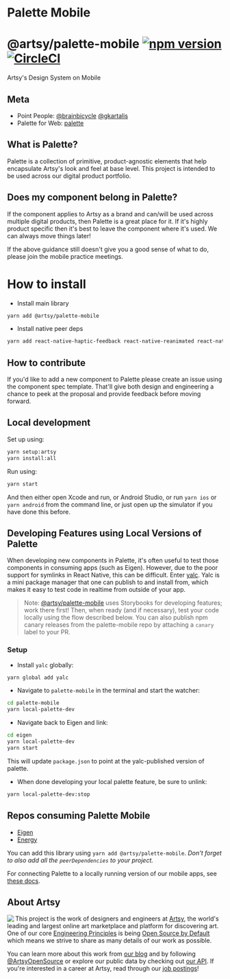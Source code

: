 # Palette Mobile

# @artsy/palette-mobile [![npm version](https://badge.fury.io/js/%40artsy%2Fpalette-mobile.svg)](https://www.npmjs.com/package/@artsy/palette-mobile) [![CircleCI](https://dl.circleci.com/status-badge/img/gh/artsy/palette-mobile/tree/main.svg?style=svg)](https://dl.circleci.com/status-badge/redirect/gh/artsy/palette-mobile/tree/main)

Artsy's Design System on Mobile

## Meta

- Point People: [@brainbicycle](https://github.com/brainbicycle) [@gkartalis](https://github.com/gkartalis)
- Palette for Web: [palette](https://github.com/artsy/palette)

## What is Palette?

Palette is a collection of primitive, product-agnostic elements that help encapsulate Artsy's look and feel at base level. This project is intended to be used across our digital product portfolio.

## Does my component belong in Palette?

If the component applies to Artsy as a brand and can/will be used across multiple digital products, then Palette is a great place for it. If it's highly product specific then it's best to leave the component where it's used. We can always move things later!

If the above guidance still doesn't give you a good sense of what to do, please join the mobile practice meetings.

# How to install

- Install main library

```sh
yarn add @artsy/palette-mobile
```

- Install native peer deps

```sh
yarn add react-native-haptic-feedback react-native-reanimated react-native-svg
```

## How to contribute

If you'd like to add a new component to Palette please create an issue using the component spec template. That'll give both design and engineering a chance to peek at the proposal and provide feedback before moving forward.

## Local development

Set up using:

```sh
yarn setup:artsy
yarn install:all
```

Run using:

```sh
yarn start
```

And then either open Xcode and run, or Android Studio, or run `yarn ios` or `yarn android` from the command line, or just open up the simulator if you have done this before.

## Developing Features using Local Versions of Palette

When developing new components in Palette, it's often useful to test those components in consuming apps (such as Eigen). However, due to the poor support for symlinks in React Native, this can be difficult. Enter [yalc](https://github.com/wclr/yalc). Yalc is a mini package manager that one can publish to and install from, which makes it easy to test code in realtime from outside of your app.

> Note: [@artsy/palette-mobile](https://github.com/artsy/palette-mobile) uses Storybooks for developing features; work there first! Then, when ready (and if necessary), test your code locally using the flow described below. You can also publish npm canary releases from the palette-mobile repo by attaching a `canary` label to your PR.

### Setup

- Install `yalc` globally:

```sh
yarn global add yalc
```

- Navigate to `palette-mobile` in the terminal and start the watcher:

```sh
cd palette-mobile
yarn local-palette-dev
```

- Navigate back to Eigen and link:

```sh
cd eigen
yarn local-palette-dev
yarn start
```

This will update `package.json` to point at the yalc-published version of palette.

- When done developing your local palette feature, be sure to unlink:

```sh
yarn local-palette-dev:stop
```

## Repos consuming Palette Mobile

- [Eigen](https://github.com/artsy/eigen)
- [Energy](https://github.com/artsy/energy)

You can add this library using `yarn add @artsy/palette-mobile`. _Don't forget to also add all the `peerDependencies` to your project._

For connecting Palette to a locally running version of our mobile apps, see [these docs](https://github.com/artsy/eigen/blob/main/docs/developing_local_palette.md).

## About Artsy

<a href="https://www.artsy.net/">
  <img align="left" src="https://avatars2.githubusercontent.com/u/546231?s=200&v=4"/>
</a>

This project is the work of designers and engineers at [Artsy][footer_website], the
world's leading and largest online art marketplace and platform for discovering art.
One of our core [Engineering Principles][footer_principles] is being [Open
Source by Default][footer_open] which means we strive to share as many details
of our work as possible.

You can learn more about this work from [our blog][footer_blog] and by following
[@ArtsyOpenSource][footer_twitter] or explore our public data by checking out
[our API][footer_api]. If you're interested in a career at Artsy, read through
our [job postings][footer_jobs]!

[footer_website]: https://www.artsy.net/
[footer_principles]: culture/engineering-principles.md
[footer_open]: culture/engineering-principles.md#open-source-by-default
[footer_blog]: https://artsy.github.io/
[footer_twitter]: https://twitter.com/ArtsyOpenSource
[footer_api]: https://developers.artsy.net/
[footer_jobs]: https://www.artsy.net/jobs
